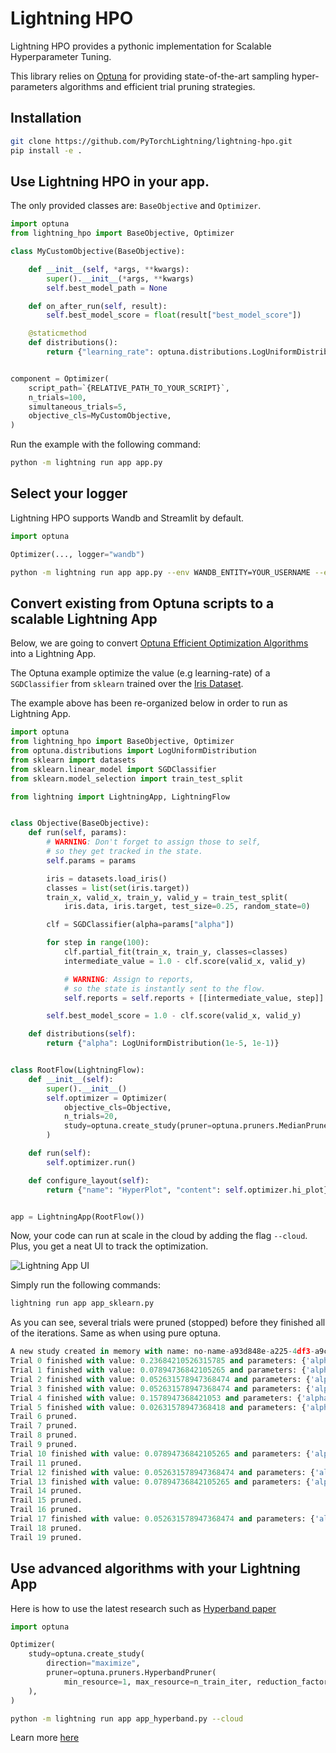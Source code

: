 # Lightning HPO

Lightning HPO provides a pythonic implementation for Scalable Hyperparameter Tuning.

This library relies on [Optuna](https://optuna.readthedocs.io/en/stable/) for providing state-of-the-art sampling hyper-parameters algorithms and efficient trial pruning strategies.

## Installation

```bash
git clone https://github.com/PyTorchLightning/lightning-hpo.git
pip install -e .
```

## Use Lightning HPO in your app.

The only provided classes are: `BaseObjective` and `Optimizer`.

```py
import optuna
from lightning_hpo import BaseObjective, Optimizer

class MyCustomObjective(BaseObjective):

    def __init__(self, *args, **kwargs):
        super().__init__(*args, **kwargs)
        self.best_model_path = None

    def on_after_run(self, result):
        self.best_model_score = float(result["best_model_score"])

    @staticmethod
    def distributions():
        return {"learning_rate": optuna.distributions.LogUniformDistribution(0.0001, 0.1)}


component = Optimizer(
    script_path=`{RELATIVE_PATH_TO_YOUR_SCRIPT}`,
    n_trials=100,
    simultaneous_trials=5,
    objective_cls=MyCustomObjective,
)
```

Run the example with the following command:

```bash
python -m lightning run app app.py
```

## Select your logger

Lightning HPO supports Wandb and Streamlit by default.

```python
import optuna

Optimizer(..., logger="wandb")
```

```bash
python -m lightning run app app.py --env WANDB_ENTITY=YOUR_USERNAME --env WANDB_API_KEY=YOUR_API_KEY --cloud
```

## Convert existing from Optuna scripts to a scalable Lightning App

Below, we are going to convert [Optuna Efficient Optimization Algorithms](https://optuna.readthedocs.io/en/stable/tutorial/10_key_features/003_efficient_optimization_algorithms.html#sphx-glr-tutorial-10-key-features-003-efficient-optimization-algorithms-py>) into a Lightning App.

The Optuna example optimize the value (e.g learning-rate) of a ``SGDClassifier`` from ``sklearn`` trained over the [Iris Dataset](https://archive.ics.uci.edu/ml/datasets/iris).

The example above has been re-organized below in order to run as Lightning App.

```py
import optuna
from lightning_hpo import BaseObjective, Optimizer
from optuna.distributions import LogUniformDistribution
from sklearn import datasets
from sklearn.linear_model import SGDClassifier
from sklearn.model_selection import train_test_split

from lightning import LightningApp, LightningFlow


class Objective(BaseObjective):
    def run(self, params):
        # WARNING: Don't forget to assign those to self,
        # so they get tracked in the state.
        self.params = params

        iris = datasets.load_iris()
        classes = list(set(iris.target))
        train_x, valid_x, train_y, valid_y = train_test_split(
            iris.data, iris.target, test_size=0.25, random_state=0)

        clf = SGDClassifier(alpha=params["alpha"])

        for step in range(100):
            clf.partial_fit(train_x, train_y, classes=classes)
            intermediate_value = 1.0 - clf.score(valid_x, valid_y)

            # WARNING: Assign to reports,
            # so the state is instantly sent to the flow.
            self.reports = self.reports + [[intermediate_value, step]]

        self.best_model_score = 1.0 - clf.score(valid_x, valid_y)

    def distributions(self):
        return {"alpha": LogUniformDistribution(1e-5, 1e-1)}


class RootFlow(LightningFlow):
    def __init__(self):
        super().__init__()
        self.optimizer = Optimizer(
            objective_cls=Objective,
            n_trials=20,
            study=optuna.create_study(pruner=optuna.pruners.MedianPruner()),
        )

    def run(self):
        self.optimizer.run()

    def configure_layout(self):
        return {"name": "HyperPlot", "content": self.optimizer.hi_plot}


app = LightningApp(RootFlow())
```

Now, your code can run at scale in the cloud by adding the flag ``--cloud``. Plus, you get a neat UI to track the optimization.

![Lightning App UI](https://pl-flash-data.s3.amazonaws.com/assets_lightning/lightning_hpo_optimizer.png)

Simply run the following commands:

```py
lightning run app app_sklearn.py
```

As you can see, several trials were pruned (stopped) before they finished all of the iterations. Same as when using pure optuna.

```py
A new study created in memory with name: no-name-a93d848e-a225-4df3-a9c3-5f86680e295d
Trial 0 finished with value: 0.23684210526315785 and parameters: {'alpha': 0.006779437004523296}. Best is trial 0 with value: 0.23684210526315785.
Trial 1 finished with value: 0.07894736842105265 and parameters: {'alpha': 0.008936151407006062}. Best is trial 1 with value: 0.07894736842105265.
Trial 2 finished with value: 0.052631578947368474 and parameters: {'alpha': 0.0035836511240528008}. Best is trial 2 with value: 0.052631578947368474.
Trial 3 finished with value: 0.052631578947368474 and parameters: {'alpha': 0.0005393218926409795}. Best is trial 2 with value: 0.052631578947368474.
Trial 4 finished with value: 0.1578947368421053 and parameters: {'alpha': 6.572557493358585e-05}. Best is trial 2 with value: 0.052631578947368474.
Trial 5 finished with value: 0.02631578947368418 and parameters: {'alpha': 0.0013953760106345603}. Best is trial 5 with value: 0.02631578947368418.
Trail 6 pruned.
Trail 7 pruned.
Trail 8 pruned.
Trail 9 pruned.
Trial 10 finished with value: 0.07894736842105265 and parameters: {'alpha': 0.00555435554783454}. Best is trial 5 with value: 0.02631578947368418.
Trail 11 pruned.
Trial 12 finished with value: 0.052631578947368474 and parameters: {'alpha': 0.025624276147153992}. Best is trial 5 with value: 0.02631578947368418.
Trial 13 finished with value: 0.07894736842105265 and parameters: {'alpha': 0.014613957457075546}. Best is trial 5 with value: 0.02631578947368418.
Trail 14 pruned.
Trail 15 pruned.
Trail 16 pruned.
Trial 17 finished with value: 0.052631578947368474 and parameters: {'alpha': 0.01028208215647372}. Best is trial 5 with value: 0.02631578947368418.
Trail 18 pruned.
Trail 19 pruned.
```

## Use advanced algorithms with your Lightning App

Here is how to use the latest research such as [Hyperband paper](http://www.jmlr.org/papers/volume18/16-558/16-558.pdf)

```python
import optuna

Optimizer(
    study=optuna.create_study(
        direction="maximize",
        pruner=optuna.pruners.HyperbandPruner(
            min_resource=1, max_resource=n_train_iter, reduction_factor=3
    ),
)
```

```bash
python -m lightning run app app_hyperband.py --cloud
```

Learn more [here](https://optuna.readthedocs.io/en/stable/tutorial/10_key_features/003_efficient_optimization_algorithms.html?highlight=hyperband#activating-pruners)
